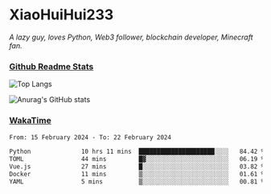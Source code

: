 # XiaoHuiHui233

*A lazy guy, loves Python, Web3 follower, blockchain developer, Minecraft fan.*

### [Github Readme Stats](https://github.com/anuraghazra/github-readme-stats)

![Top Langs](https://github-readme-stats.vercel.app/api/top-langs/?username=XiaoHuiHui233&layout=compact&theme=github_dark)

![Anurag's GitHub stats](https://github-readme-stats.vercel.app/api?username=XiaoHuiHui233&show_icons=true&theme=github_dark)

### [WakaTime](https://wakatime.com)

<!--START_SECTION:waka-->

```txt
From: 15 February 2024 - To: 22 February 2024

Python              10 hrs 11 mins  █████████████████████░░░░   84.42 %
TOML                44 mins         █▓░░░░░░░░░░░░░░░░░░░░░░░   06.19 %
Vue.js              27 mins         █░░░░░░░░░░░░░░░░░░░░░░░░   03.82 %
Docker              11 mins         ▒░░░░░░░░░░░░░░░░░░░░░░░░   01.61 %
YAML                5 mins          ▒░░░░░░░░░░░░░░░░░░░░░░░░   00.81 %
```

<!--END_SECTION:waka-->
